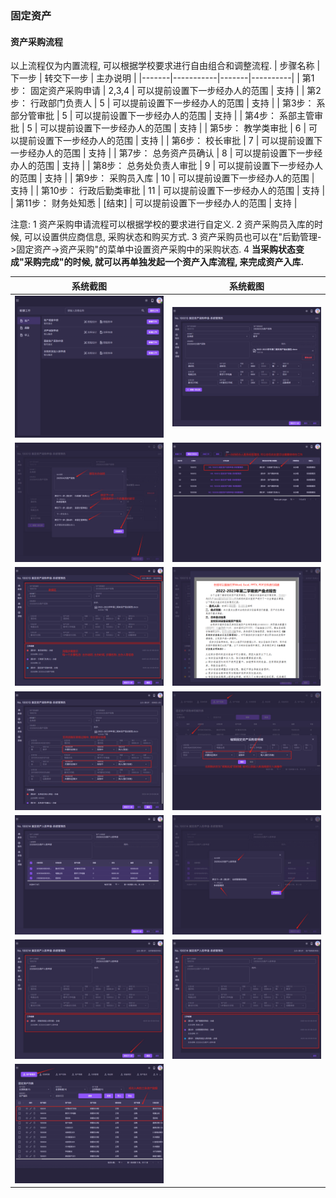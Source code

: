 ### 固定资产
#### 资产采购流程
以上流程仅为内置流程, 可以根据学校要求进行自由组合和调整流程.
| 步骤名称  | 下一步 | 转交下一步 | 主办说明 |
|-------|-----------|-------|----------|
| 第1步： 固定资产采购申请  | 2,3,4 | 可以提前设置下一步经办人的范围 | 支持  |
| 第2步： 行政部门负责人    | 5 | 可以提前设置下一步经办人的范围 | 支持  |
| 第3步： 系部分管审批    | 5 | 可以提前设置下一步经办人的范围 | 支持  |
| 第4步： 系部主管审批    | 5 | 可以提前设置下一步经办人的范围 | 支持  |
| 第5步： 教学类审批        | 6 | 可以提前设置下一步经办人的范围 | 支持  |
| 第6步： 校长审批          | 7 | 可以提前设置下一步经办人的范围 | 支持  |
| 第7步： 总务资产员确认    | 8 | 可以提前设置下一步经办人的范围 | 支持  |
| 第8步： 总务处负责人审批   | 9 | 可以提前设置下一步经办人的范围 | 支持  |
| 第9步： 采购员入库        | 10 | 可以提前设置下一步经办人的范围 | 支持  |
| 第10步： 行政后勤类审批   | 11 | 可以提前设置下一步经办人的范围 | 支持  |
| 第11步： 财务处知悉       | [结束] | 可以提前设置下一步经办人的范围 | 支持  |

注意:
1 资产采购申请流程可以根据学校的要求进行自定义.
2 资产采购员入库的时候, 可以设置供应商信息, 采购状态和购买方式.
3 资产采购员也可以在"后勤管理->固定资产->资产采购"的菜单中设置资产采购中的采购状态.
4 <B>当采购状态变成"采购完成"的时候, 就可以再单独发起一个资产入库流程, 来完成资产入库.</B>

| 系统截图  | 系统截图 |
|-------|-----------|
| <img src="./images/01.png" > | <img src="./images/02.png" > |
| <img src="./images/03.png" > | <img src="./images/04.png" > |
| <img src="./images/05.png" > | <img src="./images/06.png" > |
| <img src="./images/07.png" > | <img src="./images/08.png" > |
| <img src="./images/11.png" > | <img src="./images/12.png" > |
| <img src="./images/13.png" > | <img src="./images/14.png" > |
| <img src="./images/15.png" > |  |